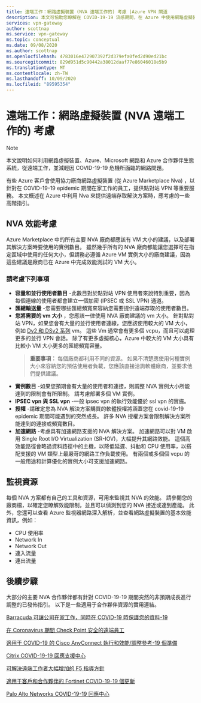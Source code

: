 ```yaml
---
title: 遠端工作：網路虛擬裝置 (NVA 遠端工作的) 考慮 |Azure VPN 閘道
description: 本文可協助您瞭解在 COVID-19-19 流感期間，在 Azure 中使用網路虛擬裝置 (Nva) 所應考慮的事項。
services: vpn-gateway
author: scottnap
ms.service: vpn-gateway
ms.topic: conceptual
ms.date: 09/08/2020
ms.author: scottnap
ms.openlocfilehash: 4783016e472907392f2d379efa0fed2d90ed21bc
ms.sourcegitcommit: 829d951d5c90442a38012daaf77e86046018e5b9
ms.translationtype: MT
ms.contentlocale: zh-TW
ms.lasthandoff: 10/09/2020
ms.locfileid: "89595354"
---
```

# <a name="working-remotely-network-virtual-appliance-nva-considerations-for-remote-work"></a>遠端工作：網路虛擬裝置 (NVA 遠端工作的) 考慮

>[!NOTE]
>本文說明如何利用網路虛擬裝置、Azure、Microsoft 網路和 Azure 合作夥伴生態系統，從遠端工作，並減輕因 COVID-19-19 危機所面臨的網路問題。
>

有些 Azure 客戶會使用協力廠商網路虛擬裝置 (從 Azure Marketplace Nva) ，以針對在 COVID-19-19 epidemic 期間在家工作的員工，提供點對站 VPN 等重要服務。 本文概述在 Azure 中利用 Nva 來提供遠端存取解決方案時，應考慮的一些高階指引。

## <a name="nva-performance-considerations"></a>NVA 效能考慮

Azure Marketplace 中的所有主要 NVA 廠商都應該有 VM 大小的建議，以及部署其解決方案時要使用的實例數目。  雖然幾乎所有的 NVA 廠商都能讓您選擇可在指定區域中使用的任何大小，但請務必遵循 Azure VM 實例大小的廠商建議，因為這些建議是廠商已在 Azure 中完成效能測試的 VM 大小。  

### <a name="consider-the-following"></a>請考慮下列事項

- **容量和並行使用者數目** -此數目對於點對站 VPN 使用者來說特別重要，因為每個連線的使用者都會建立一個加密 (IPSEC 或 SSL VPN) 通道。  
- **匯總輸送量** -您需要哪些匯總頻寬來容納您需要提供遠端存取的使用者數目。
- **您將需要的 vm 大小** ，您應該一律使用 NVA 廠商建議的 vm 大小。  針對點對站 VPN，如果您會有大量的並行使用者連線，您應該使用較大的 VM 大小，例如 [Dv2 和 DSv2 系列](https://docs.microsoft.com/azure/virtual-machines/dv2-dsv2-series "Dv2 和 Dsv2 系列") vm。 這些 Vm 通常會有更多個 vcpu，而且可以處理更多的並行 VPN 會話。  除了有更多虛擬核心，Azure 中較大的 VM 大小具有比較小 VM 大小更多的匯總頻寬容量。
    > **重要事項：** 每個廠商都利用不同的資源。  如果不清楚應使用何種實例大小來容納您的預估使用者負載，您應該直接洽詢軟體廠商，並要求他們提供建議。
- **實例數目** -如果您預期會有大量的使用者和連接，則調整 NVA 實例大小所能達到的限制會有所限制。  請考慮部署多個 VM 實例。
- **IPSEC vpn 與 SSL vpn** -一般 ipsec vpn 的執行效能優於 ssl vpn 的實施。  
- **授權** -請確定您為 NVA 解決方案購買的軟體授權將涵蓋您在 covid-19-19 epidemic 期間可能遇到的突然成長。  許多 NVA 授權方案會限制解決方案所能達到的連接或頻寬數目。
- **加速網路** -考慮具有加速網路支援的 NVA 解決方案。  加速網路可以對 VM 啟用 Single Root I/O Virtualization (SR-IOV)，大幅提升其網路效能。 這個高效能路徑會略過資料路徑中的主機，以降低延遲、抖動和 CPU 使用率，以搭配支援的 VM 類型上最嚴苛的網路工作負載使用。 有兩個或多個個 vcpu 的一般用途和計算優化的實例大小可支援加速網路。

## <a name="monitoring-resources"></a>監視資源

每個 NVA 方案都有自己的工具和資源，可用來監視其 NVA 的效能。  請參閱您的廠商檔，以確定您瞭解效能限制，並且可以偵測到您的 NVA 接近或達到產能。  此外，您還可以查看 Azure 監視器網路深入解析，並查看網路虛擬裝置的基本效能資訊，例如：

- CPU 使用率
- Network In
- Network Out
- 連入流量
- 連出流量

## <a name="next-steps"></a>後續步驟

大部分的主要 NVA 合作夥伴都有針對 COVID-19-19 期間突然的非預期成長進行調整的已發佈指引。 以下是一些適用于合作夥伴資源的實用連結。

[Barracuda 可讓公司在家工作，同時在 COVID-19 時保護您的資料-19](https://www.barracuda.com/covid-19/work-from-home "在 COVID-19 期間保護您的資料時，從家裡啟用工作")

[在 Coronavirus 期間 Check Point 安全的遠端員工](https://www.checkpoint.com/solutions/secure-remote-workforce-during-coronavirus/ "Coronavirus 期間的安全遠端員工")

[適用于 COVID-19 的 Cisco AnyConnect 執行和效能/調整參考-19 個準備](https://www.cisco.com/c/en/us/support/docs/security/anyconnect-secure-mobility-client/215331-anyconnect-implementation-and-performanc.html "適用于 COVID-19 的 Cisco AnyConnect 執行和效能/調整參考-19 個準備")

[Citrix COVID-19-19 回應支援中心](https://www.citrix.com/support/covid-19-coronavirus.html "Citrix COVID-19-19 回應支援中心")

[可解決遠端工作者大幅增加的 F5 指導方針](https://www.f5.com/business-continuity "可解決遠端工作者大幅增加的 F5 指導方針")

[適用于客戶和合作夥伴的 Fortinet COVID-19-19 個更新](https://www.fortinet.com/covid-19.html "適用于客戶和合作夥伴的 COVID-19 19 更新")

[Palo Alto Networks COVID-19-19 回應中心](https://live.paloaltonetworks.com/t5/COVID-19-Response-Center/ct-p/COVID-19_Response_Center "Palo Alto Networks COVID-19-19 回應中心")
